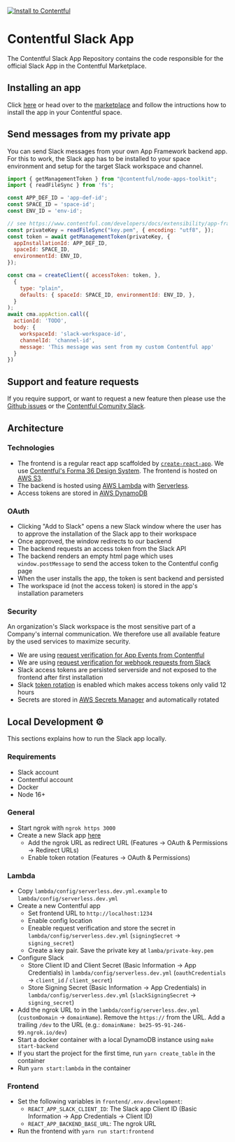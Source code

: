 [![Install to Contentful](https://www.ctfstatic.com/button/install-small.svg)](https://app.contentful.com/deeplink?link=apps&id=7ir40h24qLGSQWJ6JCS3sk)

# Contentful Slack App

The Contentful Slack App Repository contains the code responsible for the official Slack App in the Contentful Marketplace.

## Installing an app

Click [here](https://app.contentful.com/deeplink?link=apps&id=7ir40h24qLGSQWJ6JCS3sk) or head over to the [marketplace](https://www.contentful.com/marketplace/app/slack/) and follow the intructions how to install the app in your Contentful space.

## Send messages from my private app

You can send Slack messages from your own App Framework backend app. For this to work, the Slack app has to be installed to your space environment and setup for the target Slack workspace and channel.

```javascript
import { getManagementToken } from "@contentful/node-apps-toolkit";
import { readFileSync } from 'fs';

const APP_DEF_ID = 'app-def-id';
const SPACE_ID = 'space-id';
const ENV_ID = 'env-id';

// see https://www.contentful.com/developers/docs/extensibility/app-framework/app-keys/
const privateKey = readFileSync("key.pem", { encoding: "utf8", });
const token = await getManagementToken(privateKey, {
  appInstallationId: APP_DEF_ID,
  spaceId: SPACE_ID,
  environmentId: ENV_ID,
});

const cma = createClient({ accessToken: token, },
  {
    type: "plain",
    defaults: { spaceId: SPACE_ID, environmentId: ENV_ID, },
  }
);
await cma.appAction.call({
  actionId: 'TODO',
  body: {
    workspaceId: 'slack-workspace-id',
    channelId: 'channel-id',
    message: 'This message was sent from my custom Contentful app'
  }
})
```

## Support and feature requests

If you require support, or want to request a new feature then please use the [Github issues](https://github.com/contentful/slack-app/issues) or the [Contentful Comunity Slack](https://contentful.com/slack).

## Architecture

### Technologies

- The frontend is a regular react app scaffolded by [`create-react-app`](https://www.npmjs.com/package/create-contentful-app). We use [Contentful's Forma 36 Design System](https://f36.contentful.com/). The frontend is hosted on [AWS S3](https://aws.amazon.com/s3/).
- The backend is hosted using [AWS Lambda](https://aws.amazon.com/lambda/) with [Serverless](http://serverless.com/).
- Access tokens are stored in [AWS DynamoDB](https://aws.amazon.com/dynamodb)

### OAuth

- Clicking "Add to Slack" opens a new Slack window where the user has to approve the installation of the Slack app to their workspace
- Once approved, the window redirects to our backend
- The backend requests an access token from the Slack API
- The backend renders an empty html page which uses `window.postMessage` to send the access token to the Contentful config page
- When the user installs the app, the token is sent backend and persisted
- The workspace id (not the access token) is stored in the app's installation parameters

### Security

An organization's Slack workspace is the most sensitive part of a Company's internal communication. We therefore use all available feature by the used services to maximize security.

- We are using [request verification for App Events from Contentful](https://www.contentful.com/developers/docs/extensibility/app-framework/request-verification/)
- We are using [request verification for webhook requests from Slack](https://api.slack.com/authentication/verifying-requests-from-slack)
- Slack access tokens are persisted serverside and not exposed to the frontend after first installation
- Slack [token rotation](https://api.slack.com/authentication/rotation) is enabled which makes access tokens only valid 12 hours
- Secrets are stored in [AWS Secrets Manager](https://aws.amazon.com/secrets-manager/) and automatically rotated

## Local Development ⚙️

This sections explains how to run the Slack app locally.

### Requirements

- Slack account
- Contentful account
- Docker
- Node 16+

### General

- Start ngrok with `ngrok https 3000`
- Create a new Slack app [here](https://api.slack.com/apps)
  - Add the ngrok URL as redirect URL (Features -> OAuth & Permissions -> Redirect URLs)
  - Enable token rotation (Features -> OAuth & Permissions)

### Lambda

- Copy `lambda/config/serverless.dev.yml.example` to `lambda/config/serverless.dev.yml`
- Create a new Contentful app
  - Set frontend URL to `http://localhost:1234`
  - Enable config location
  - Eneable request verification and store the secret in `lambda/config/serverless.dev.yml` (`signingSecret` -> `signing_secret`)
  - Create a key pair. Save the private key at `lamba/private-key.pem`
- Configure Slack
  - Store Client ID and Client Secret (Basic Information -> App Credentials) in `lambda/config/serverless.dev.yml` (`oauthCredentials` -> `client_id` / `client_secret`)
  - Store Signing Secret (Basic Information -> App Credentials) in `lambda/config/serverless.dev.yml` (`slackSigningSecret` -> `signing_secret`)
- Add the ngrok URL to in the `lambda/config/serverless.dev.yml` (`customDomain` -> `domainName`). Remove the `https://` from the URL. Add a trailing `/dev` to the URL (e.g.: `domainName: be25-95-91-246-99.ngrok.io/dev`)
- Start a docker container with a local DynamoDB instance using `make start-backend`
- If you start the project for the first time, run `yarn create_table` in the container
- Run `yarn start:lambda` in the container

### Frontend

- Set the following variables in `frontend/.env.development`:
  - `REACT_APP_SLACK_CLIENT_ID`: The Slack app Client ID (Basic Information -> App Credentials -> Client ID)
  - `REACT_APP_BACKEND_BASE_URL`: The ngrok URL
- Run the frontend with `yarn run start:frontend`